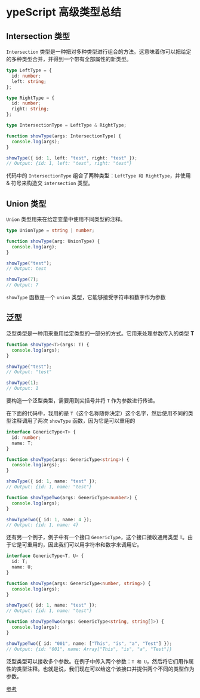 # ypeScript 高级类型总结

## Intersection 类型

`Intersection` 类型是一种把对多种类型进行组合的方法。这意味着你可以把给定的多种类型合并，并得到一个带有全部属性的新类型。

```ts
type LeftType = {
  id: number;
  left: string;
};

type RightType = {
  id: number;
  right: string;
};

type IntersectionType = LeftType & RightType;

function showType(args: IntersectionType) {
  console.log(args);
}

showType({ id: 1, left: "test", right: "test" });
// Output: {id: 1, left: "test", right: "test"}
```

代码中的 `IntersectionType` 组合了两种类型：`LeftType 和 RightType`，并使用 & 符号来构造交 `intersection` 类型。

## Union 类型

`Union` 类型用来在给定变量中使用不同类型的注释。

```ts
type UnionType = string | number;

function showType(arg: UnionType) {
  console.log(arg);
}

showType("test");
// Output: test

showType(7);
// Output: 7
```

`showType` 函数是一个 `union` 类型，它能够接受字符串和数字作为参数

## 泛型

泛型类型是一种用来重用给定类型的一部分的方式。它用来处理参数传入的类型 **T**

```ts
function showType<T>(args: T) {
  console.log(args);
}

showType("test");
// Output: "test"

showType(1);
// Output: 1
```

要构造一个泛型类型，需要用到尖括号并将 `T` 作为参数进行传递。

在下面的代码中，我用的是 `T`（这个名称随你决定）这个名字，然后使用不同的类型注释调用了两次 `showType` 函数，因为它是可以重用的

```ts
interface GenericType<T> {
  id: number;
  name: T;
}

function showType(args: GenericType<string>) {
  console.log(args);
}

showType({ id: 1, name: "test" });
// Output: {id: 1, name: "test"}

function showTypeTwo(args: GenericType<number>) {
  console.log(args);
}

showTypeTwo({ id: 1, name: 4 });
// Output: {id: 1, name: 4}
```

还有另一个例子，例子中有一个接口 `GenericType`，这个接口接收通用类型 `T`。由于它是可重用的，因此我们可以用字符串和数字来调用它。

```ts
interface GenericType<T, U> {
  id: T;
  name: U;
}

function showType(args: GenericType<number, string>) {
  console.log(args);
}

showType({ id: 1, name: "test" });
// Output: {id: 1, name: "test"}

function showTypeTwo(args: GenericType<string, string[]>) {
  console.log(args);
}

showTypeTwo({ id: "001", name: ["This", "is", "a", "Test"] });
// Output: {id: "001", name: Array["This", "is", "a", "Test"]}
```

泛型类型可以接收多个参数。在例子中传入两个参数：`T 和 U`，然后将它们用作属性的类型注释。也就是说，我们现在可以给这个该接口并提供两个不同的类型作为参数。

[参考](https://mp.weixin.qq.com/s/LJCgUBtxSVJq8WGVNOn9iQ)
